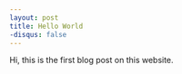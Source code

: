 ```yaml
---
layout: post
title: Hello World
-disqus: false
---
```


Hi, this is the first blog post on this website. 
